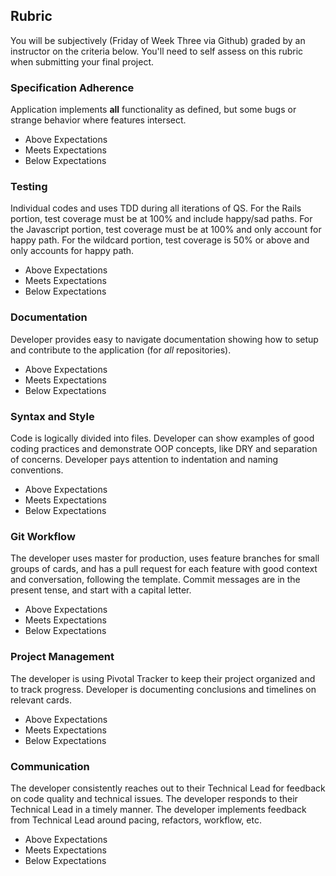 ## Rubric

You will be subjectively (Friday of Week Three via Github) graded by an instructor on the criteria below. You'll need to self assess on this rubric when submitting your final project. 

### Specification Adherence

Application implements **all** functionality as defined, but some bugs or strange behavior where features intersect.

- Above Expectations
- Meets Expectations
- Below Expectations

### Testing

Individual codes and uses TDD during all iterations of QS. For the Rails portion, test coverage must be at 100% and include happy/sad paths. For the Javascript portion, test coverage must be at 100% and only account for happy path. For the wildcard portion, test coverage is 50% or above and only accounts for happy path.  

- Above Expectations
- Meets Expectations
- Below Expectations

### Documentation

Developer provides easy to navigate documentation showing how to setup and contribute to the application (for _all_ repositories).

- Above Expectations
- Meets Expectations
- Below Expectations

### Syntax and Style

Code is logically divided into files. Developer can show examples of good coding practices and demonstrate OOP concepts, like DRY and separation of concerns. Developer pays attention to indentation and naming conventions.

- Above Expectations
- Meets Expectations
- Below Expectations

### Git Workflow

The developer uses master for production, uses feature branches for small groups of cards, and has a pull request for each feature with good context and conversation, following the template. Commit messages are in the present tense, and start with a capital letter.

- Above Expectations
- Meets Expectations
- Below Expectations

### Project Management

The developer is using Pivotal Tracker to keep their project organized and to track progress. Developer is documenting conclusions and timelines on relevant cards.

- Above Expectations
- Meets Expectations
- Below Expectations

### Communication

The developer consistently reaches out to their Technical Lead for feedback on code quality and technical issues. The developer responds to their Technical Lead in a timely manner. The developer implements feedback from Technical Lead around pacing, refactors, workflow, etc.

- Above Expectations
- Meets Expectations
- Below Expectations

